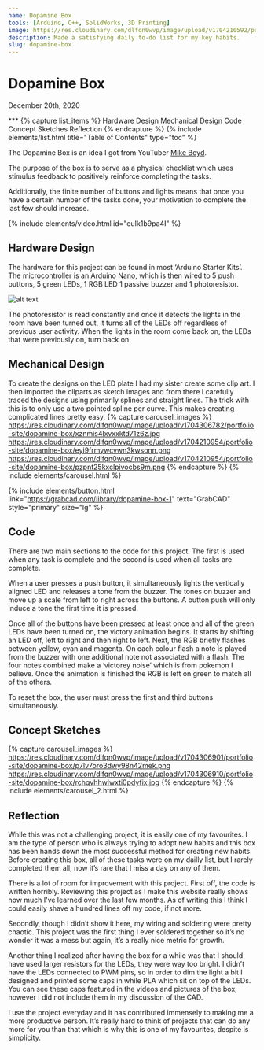 ```yaml
---
name: Dopamine Box
tools: [Arduino, C++, SolidWorks, 3D Printing]
image: https://res.cloudinary.com/dlfqn0wvp/image/upload/v1704210592/portfolio-site/dopamine-box/yh5e4exbz4msunf995nl.png
description: Made a satisfying daily to-do list for my key habits.
slug: dopamine-box
---
```


# Dopamine Box
<p class="post-metadata text-muted">
  December 20th, 2020
</p>
***
{% capture list_items %}
Hardware Design
Mechanical Design
Code
Concept Sketches
Reflection
{% endcapture %}
{% include elements/list.html title="Table of Contents" type="toc" %}

The Dopamine Box is an idea I got from YouTuber [Mike Boyd](https://www.youtube.com/watch?v=JJeQIXBdVuk). 

The purpose of the box is to serve as a physical checklist which uses stimulus feedback to positively reinforce completing the tasks. 

Additionally, the finite number of buttons and lights means that once you have a certain number of the tasks done, your motivation to complete the last few should increase. 

{% include elements/video.html id="euIk1b9pa4I" %}

## Hardware Design
The hardware for this project can be found in most ‘Arduino Starter Kits’. The microcontroller is an Arduino Nano, which is then wired to 5 push buttons, 5 green LEDs, 1 RGB LED  1 passive buzzer and 1 photoresistor.

![alt text](https://res.cloudinary.com/dlfqn0wvp/image/upload/v1704210978/portfolio-site/dopamine-box/ue5j4u3wfoqyfxqnym8a.jpg "Kill switch hardware")

The photoresistor is read constantly and once it detects the lights in the room have been turned out, it turns all of the LEDs off regardless of previous user activity. When the lights in the room come back on, the LEDs that were previously on, turn back on.

## Mechanical Design
To create the designs on the LED plate I had my sister create some clip art. I then imported the cliparts as sketch images  and from there I carefully traced the designs using primarily splines and straight lines. The trick with this is to only use a two pointed spline per curve. This makes creating complicated lines pretty easy.
{% capture carousel_images %}
https://res.cloudinary.com/dlfqn0wvp/image/upload/v1704306782/portfolio-site/dopamine-box/xznmis4lxvxxktd71z6z.jpg
https://res.cloudinary.com/dlfqn0wvp/image/upload/v1704210954/portfolio-site/dopamine-box/eyi9frmywcvwn3kwsonn.png
https://res.cloudinary.com/dlfqn0wvp/image/upload/v1704210954/portfolio-site/dopamine-box/pzpnt25kxclpivocbs9m.png
{% endcapture %}
{% include elements/carousel.html %}

{% include elements/button.html link="https://grabcad.com/library/dopamine-box-1" text="GrabCAD" style="primary" size="lg" %}

## Code
There are two main sections to the code for this project. The first is used when any task is complete and the second is used when all tasks are complete.

When a user presses a push button, it simultaneously lights the vertically aligned LED and releases a tone from the buzzer. The tones on buzzer and move up a scale from left to right across the buttons. A button push will only induce a tone the first time it is pressed. 

Once all of the buttons have been pressed at least once and all of the green LEDs have been turned on, the victory animation begins. It starts by shifting an LED off, left to right and then right to left. Next, the RGB briefly flashes between yellow, cyan and magenta. On each colour flash a note is played from the buzzer with one additional note not associated with a flash. The four notes combined make a ‘victorey noise’ which is from pokemon I believe. Once the animation is finished the RGB is left on green to match all of the others.

To reset the box, the user must press the first and third buttons simultaneously.

## Concept Sketches
{% capture carousel_images %}
https://res.cloudinary.com/dlfqn0wvp/image/upload/v1704306901/portfolio-site/dopamine-box/p7lv7oro3dwy98n42mek.png
https://res.cloudinary.com/dlfqn0wvp/image/upload/v1704306910/portfolio-site/dopamine-box/rchqvhhwlwxti0pdyfix.jpg
{% endcapture %}
{% include elements/carousel_2.html %}

## Reflection
While this was not a challenging project, it is easily one of my favourites. I am the type of person who is always trying to adopt new habits and this box has been hands down the most successful method for creating new habits. Before creating this box, all of these tasks were on my dailly list, but I rarely completed them all, now it’s rare that I miss a day on any of them. 

There is a lot of room for improvement with this project. First off, the code is written horribly. Reviewing this project as I make this website really shows how much I’ve learned over the last few months. As of writing this I think I could easily shave a hundred lines off my code, if not more.

Secondly, though I didn’t show it here,  my wiring and soldering were pretty chaotic. This project was the first thing I ever soldered together so it’s no wonder it was a mess but again, it’s a really nice metric for growth.

Another thing I realized after having the box for a while was that I should have used  larger resistors for the LEDs, they were way too bright. I didn’t have the LEDs connected to PWM pins, so in order to dim the light a bit I designed and printed some caps in while PLA which sit on top of the LEDs. You can see these caps featured in the videos and pictures of the box, however I did not include them in my discussion of the CAD. 

I use the project everyday and it has contributed immensely to making me a more productive person. It’s really hard to think of projects that can do any more for you than that which is why this is one of my favourites, despite is simplicity.
